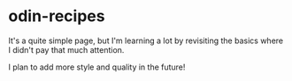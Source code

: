 # odin-recipes

It's a quite simple page, but I'm learning a lot by revisiting the basics where I didn't pay that much attention.

I plan to add more style and quality in the future!